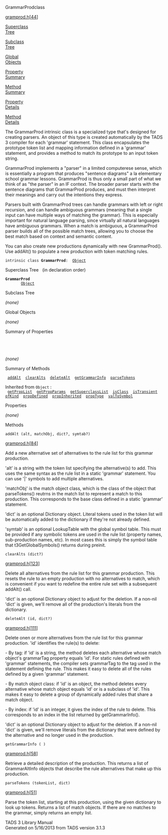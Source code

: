 <span class="title">GrammarProd</span><span class="type">class</span>

[gramprod.h](../file/gramprod.h.html)\[[44](../source/gramprod.h.html#44)\]

[Superclass  
Tree](#_SuperClassTree_)

[Subclass  
Tree](#_SubClassTree_)

[Global  
Objects](#_ObjectSummary_)

[Property  
Summary](#_PropSummary_)

[Method  
Summary](#_MethodSummary_)

[Property  
Details](#_Properties_)

[Method  
Details](#_Methods_)

<div class="fdesc">

The GrammarProd intrinsic class is a specialized type that's designed
for creating parsers. An object of this type is created automatically by
the TADS 3 compiler for each 'grammar' statement. This class
encapsulates the prototype token list and mapping information defined in
a 'grammar' statement, and provides a method to match its prototype to
an input token string.

GrammarProd implements a "parser" in a limited computerese sense, which
is essentially a program that produces "sentence diagrams" a la
elementary school grammar lessons. GrammarProd is thus only a small part
of what we think of as "the parser" in an IF context. The broader parser
starts with the sentence diagrams that GrammarProd produces, and must
then interpret their meanings and carry out the intentions they express.

Parsers built with GrammarProd trees can handle grammars with left or
right recursion, and can handle ambiguous grammars (meaning that a
single input can have multiple ways of matching the grammar). This is
especially important for natural language parsing, since virtually all
natural languages have ambiguous grammars. When a match is ambiguous, a
GrammarProd parser builds all of the possible match trees, allowing you
to choose the best match based on context and semantic content.

You can also create new productions dynamically with new GrammarProd().
Use addAlt() to populate a new production with token matching rules.

`intrinsic class `**`GrammarProd`**` :   `[`Object`](../object/Object.html)

</div>

<span id="_SuperClassTree_"></span>

<div class="mjhd">

<span class="hdln">Superclass Tree</span>   (in declaration order)

</div>

**`GrammarProd`**  
`         `[`Object`](../object/Object.html)  
<span id="_SubClassTree_"></span>

<div class="mjhd">

<span class="hdln">Subclass Tree</span>  

</div>

*(none)* <span id="_ObjectSummary_"></span>

<div class="mjhd">

<span class="hdln">Global Objects</span>  

</div>

*(none)* <span id="_PropSummary_"></span>

<div class="mjhd">

<span class="hdln">Summary of Properties</span>  

</div>

` `

` `

*(none)* <span id="_MethodSummary_"></span>

<div class="mjhd">

<span class="hdln">Summary of Methods</span>  

</div>

` `[`addAlt`](#addAlt)`  `[`clearAlts`](#clearAlts)`  `[`deleteAlt`](#deleteAlt)`  `[`getGrammarInfo`](#getGrammarInfo)`  `[`parseTokens`](#parseTokens)`  `

Inherited from `Object` :  
` `[`getPropList`](../object/Object.html#getPropList)`  `[`getPropParams`](../object/Object.html#getPropParams)`  `[`getSuperclassList`](../object/Object.html#getSuperclassList)`  `[`isClass`](../object/Object.html#isClass)`  `[`isTransient`](../object/Object.html#isTransient)`  `[`ofKind`](../object/Object.html#ofKind)`  `[`propDefined`](../object/Object.html#propDefined)`  `[`propInherited`](../object/Object.html#propInherited)`  `[`propType`](../object/Object.html#propType)`  `[`valToSymbol`](../object/Object.html#valToSymbol)`  `

<span id="_Properties_"></span>

<div class="mjhd">

<span class="hdln">Properties</span>  

</div>

*(none)* <span id="_Methods_"></span>

<div class="mjhd">

<span class="hdln">Methods</span>  

</div>

<span id="addAlt"></span>

`addAlt (alt, matchObj, dict?, symtab?)`

[gramprod.h](../file/gramprod.h.html)\[[84](../source/gramprod.h.html#84)\]

<div class="desc">

Add a new alternative set of alternatives to the rule list for this
grammar production.

'alt' is a string with the token list specifying the alternative(s) to
add. This uses the same syntax as the rule list in a static 'grammar'
statement. You can use '\|' symbols to add multiple alternatives.

'matchObj' is the match object class, which is the class of the object
that parseTokens() reutrns in the match list to represent a match to
this production. This corresponds to the base class defined in a static
'grammar' statement.

'dict' is an optional Dictionary object. Literal tokens used in the
token list will be automatically added to the dictionary if they're not
already defined.

'symtab' is an optional LookupTable with the global symbol table. This
must be provided if any symbolic tokens are used in the rule list
(property names, sub-production names, etc). In most cases this is
simply the symbol table that t3GetGlobalSymbols() returns during
preinit.

</div>

<span id="clearAlts"></span>

`clearAlts (dict?)`

[gramprod.h](../file/gramprod.h.html)\[[123](../source/gramprod.h.html#123)\]

<div class="desc">

Delete all alternatives from the rule list for this grammar production.
This resets the rule to an empty production with no alternatives to
match, which is convenient if you want to redefine the entire rule set
with a subsequent addAlt() call.

'dict' is an optional Dictionary object to adjust for the deletion. If a
non-nil 'dict' is given, we'll remove all of the production's literals
from the dictionary.

</div>

<span id="deleteAlt"></span>

`deleteAlt (id, dict?)`

[gramprod.h](../file/gramprod.h.html)\[[111](../source/gramprod.h.html#111)\]

<div class="desc">

Delete onen or more alternatives from the rule list for this grammar
production. 'id' identifies the rule(s) to delete:

\- By tag: if 'id' is a string, the method deletes each alternative
whose match object's grammarTag property equals 'id'. For static rules
defined with 'grammar' statements, the compiler sets grammarTag to the
tag used in the statement defining the rule. This makes it easy to
delete all of the rules defined by a given 'grammar' statement.

\- By match object class: if 'id' is an object, the method deletes every
alternative whose match object equals 'id' or is a subclass of 'id'.
This makes it easy to delete a group of dynamically added rules that
share a match object.

\- By index: if 'id' is an integer, it gives the index of the rule to
delete. This corresponds to an index in the list returned by
getGrammarInfo().

'dict' is an optional Dictionary object to adjust for the deletion. If a
non-nil 'dict' is given, we'll remove literals from the dictionary that
were defined by the alternative and no longer used in the production.

</div>

<span id="getGrammarInfo"></span>

`getGrammarInfo ( )`

[gramprod.h](../file/gramprod.h.html)\[[58](../source/gramprod.h.html#58)\]

<div class="desc">

Retrieve a detailed description of the production. This returns a list
of GrammarAltInfo objects that describe the rule alternatives that make
up this production.

</div>

<span id="parseTokens"></span>

`parseTokens (tokenList, dict)`

[gramprod.h](../file/gramprod.h.html)\[[51](../source/gramprod.h.html#51)\]

<div class="desc">

Parse the token list, starting at this production, using the given
dictionary to look up tokens. Returns a list of match objects. If there
are no matches to the grammar, simply returns an empty list.

</div>

<div class="ftr">

TADS 3 Library Manual  
Generated on 5/16/2013 from TADS version 3.1.3

</div>
